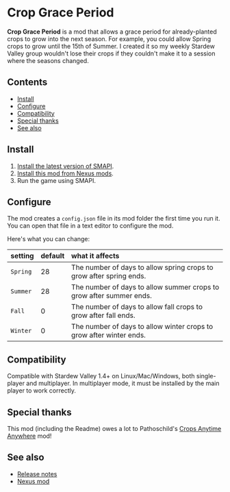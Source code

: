 # Crop Grace Period
**Crop Grace Period** is a mod that allows a grace period for already-planted crops to grow into the next season. For example, you could allow Spring crops to grow until the 15th of Summer. I created it so my weekly Stardew Valley group wouldn't lose their crops if they couldn't make it to a session where the seasons changed.

## Contents
* [Install](#install)
* [Configure](#configure)
* [Compatibility](#compatibility)
* [Special thanks](#special-thanks)
* [See also](#see-also)

## Install
1. [Install the latest version of SMAPI](https://smapi.io/).
2. [Install this mod from Nexus mods](https://www.nexusmods.com/stardewvalley/mods/7203).
3. Run the game using SMAPI.

## Configure
The mod creates a `config.json` file in its mod folder the first time you run it. You can open that
file in a text editor to configure the mod.

Here's what you can change:

setting              | default     | what it affects
:------------------- | :---------- | :------------------
`Spring`    | 28 | The number of days to allow spring crops to grow after spring ends.
`Summer`    | 28 | The number of days to allow summer crops to grow after summer ends.
`Fall`      | 0 | The number of days to allow fall crops to grow after fall ends.
`Winter`    | 0 | The number of days to allow winter crops to grow after winter ends.

## Compatibility
Compatible with Stardew Valley 1.4+ on Linux/Mac/Windows, both single-player and multiplayer. In
multiplayer mode, it must be installed by the main player to work correctly.

## Special thanks
This mod (including the Readme) owes a lot to Pathoschild's [Crops Anytime Anywhere](https://www.nexusmods.com/stardewvalley/mods/3000) mod!

## See also
* [Release notes](release-notes.md)
* [Nexus mod](https://www.nexusmods.com/stardewvalley/mods/7203)

